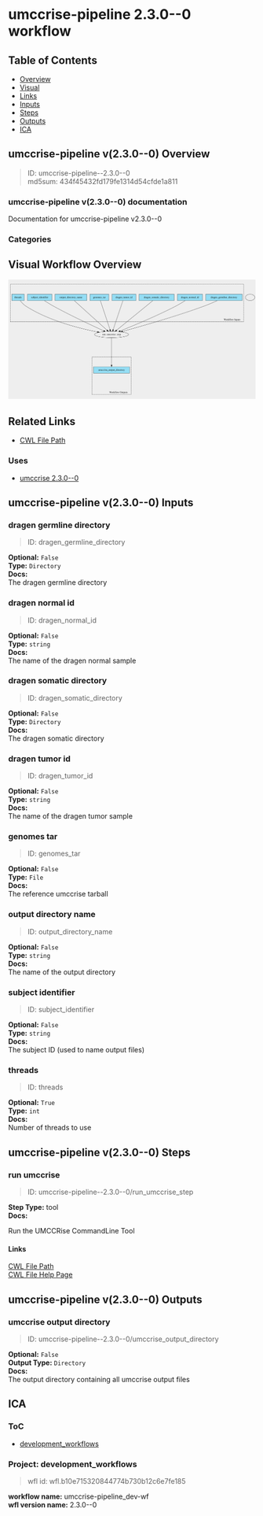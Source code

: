 
umccrise-pipeline 2.3.0--0 workflow
===================================

## Table of Contents
  
- [Overview](#umccrise-pipeline-v230--0-overview)  
- [Visual](#visual-workflow-overview)  
- [Links](#related-links)  
- [Inputs](#umccrise-pipeline-v230--0-inputs)  
- [Steps](#umccrise-pipeline-v230--0-steps)  
- [Outputs](#umccrise-pipeline-v230--0-outputs)  
- [ICA](#ica)  


## umccrise-pipeline v(2.3.0--0) Overview



  
> ID: umccrise-pipeline--2.3.0--0  
> md5sum: 434f45432fd179fe1314d54cfde1a811

### umccrise-pipeline v(2.3.0--0) documentation
  
Documentation for umccrise-pipeline v2.3.0--0

### Categories
  


## Visual Workflow Overview
  
[![umccrise-pipeline__2.3.0--0.svg](../../../../images/workflows/umccrise-pipeline/2.3.0--0/umccrise-pipeline__2.3.0--0.svg)](https://github.com/umccr/cwl-ica/raw/main/.github/catalogue/images/workflows/umccrise-pipeline/2.3.0--0/umccrise-pipeline__2.3.0--0.svg)
## Related Links
  
- [CWL File Path](../../../../../../workflows/umccrise-pipeline/2.3.0--0/umccrise-pipeline__2.3.0--0.cwl)  


### Uses
  
- [umccrise 2.3.0--0](../../../tools/umccrise/2.3.0--0/umccrise__2.3.0--0.md)  

  


## umccrise-pipeline v(2.3.0--0) Inputs

### dragen germline directory



  
> ID: dragen_germline_directory
  
**Optional:** `False`  
**Type:** `Directory`  
**Docs:**  
The dragen germline directory


### dragen normal id



  
> ID: dragen_normal_id
  
**Optional:** `False`  
**Type:** `string`  
**Docs:**  
The name of the dragen normal sample


### dragen somatic directory



  
> ID: dragen_somatic_directory
  
**Optional:** `False`  
**Type:** `Directory`  
**Docs:**  
The dragen somatic directory


### dragen tumor id



  
> ID: dragen_tumor_id
  
**Optional:** `False`  
**Type:** `string`  
**Docs:**  
The name of the dragen tumor sample


### genomes tar



  
> ID: genomes_tar
  
**Optional:** `False`  
**Type:** `File`  
**Docs:**  
The reference umccrise tarball


### output directory name



  
> ID: output_directory_name
  
**Optional:** `False`  
**Type:** `string`  
**Docs:**  
The name of the output directory


### subject identifier



  
> ID: subject_identifier
  
**Optional:** `False`  
**Type:** `string`  
**Docs:**  
The subject ID (used to name output files)


### threads



  
> ID: threads
  
**Optional:** `True`  
**Type:** `int`  
**Docs:**  
Number of threads to use

  


## umccrise-pipeline v(2.3.0--0) Steps

### run umccrise


  
> ID: umccrise-pipeline--2.3.0--0/run_umccrise_step
  
**Step Type:** tool  
**Docs:**
  
Run the UMCCRise CommandLine Tool

#### Links
  
[CWL File Path](../../../../../../tools/umccrise/2.3.0--0/umccrise__2.3.0--0.cwl)  
[CWL File Help Page](../../../tools/umccrise/2.3.0--0/umccrise__2.3.0--0.md)  


## umccrise-pipeline v(2.3.0--0) Outputs

### umccrise output directory



  
> ID: umccrise-pipeline--2.3.0--0/umccrise_output_directory  

  
**Optional:** `False`  
**Output Type:** `Directory`  
**Docs:**  
The output directory containing all umccrise output files
  

  


## ICA

### ToC
  
- [development_workflows](#project-development_workflows)  


### Project: development_workflows


> wfl id: wfl.b10e715320844774b730b12c6e7fe185  

  
**workflow name:** umccrise-pipeline_dev-wf  
**wfl version name:** 2.3.0--0  

  

